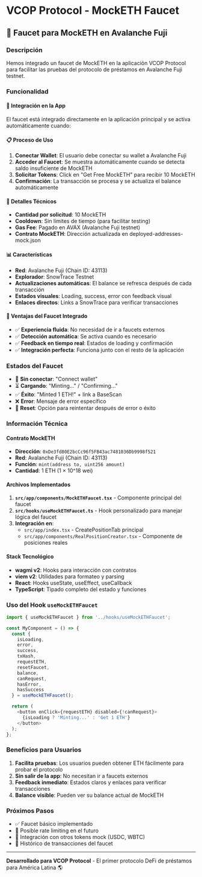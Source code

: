 # VCOP Protocol - MockETH Faucet

## 🚰 Faucet para MockETH en Avalanche Fuji

### Descripción
Hemos integrado un faucet de MockETH en la aplicación VCOP Protocol para facilitar las pruebas del protocolo de préstamos en Avalanche Fuji testnet.

### Funcionalidad

#### 🔗 Integración en la App
El faucet está integrado directamente en la aplicación principal y se activa automáticamente cuando:

#### 📋 Proceso de Uso
1. **Conectar Wallet**: El usuario debe conectar su wallet a Avalanche Fuji
2. **Acceder al Faucet**: Se muestra automáticamente cuando se detecta saldo insuficiente de MockETH
3. **Solicitar Tokens**: Click en "Get Free MockETH" para recibir 10 MockETH
4. **Confirmación**: La transacción se procesa y se actualiza el balance automáticamente

#### 🔧 Detalles Técnicos
- **Cantidad por solicitud**: 10 MockETH
- **Cooldown**: Sin límites de tiempo (para facilitar testing)
- **Gas Fee**: Pagado en AVAX (Avalanche Fuji testnet)
- **Contrato MockETH**: Dirección actualizada en deployed-addresses-mock.json

#### 📊 Características
- **Red**: Avalanche Fuji (Chain ID: 43113)
- **Explorador**: SnowTrace Testnet
- **Actualizaciones automáticas**: El balance se refresca después de cada transacción
- **Estados visuales**: Loading, success, error con feedback visual
- **Enlaces directos**: Links a SnowTrace para verificar transacciones

#### 🎯 Ventajas del Faucet Integrado
- ✅ **Experiencia fluida**: No necesidad de ir a faucets externos
- ✅ **Detección automática**: Se activa cuando es necesario
- ✅ **Feedback en tiempo real**: Estados de loading y confirmación
- ✅ **Integración perfecta**: Funciona junto con el resto de la aplicación

### Estados del Faucet
- 🔌 **Sin conectar**: "Connect wallet"
- ⏳ **Cargando**: "Minting..." / "Confirming..."
- ✅ **Éxito**: "Minted 1 ETH!" + link a BaseScan
- ❌ **Error**: Mensaje de error específico
- 🔄 **Reset**: Opción para reintentar después de error o éxito

### Información Técnica

#### Contrato MockETH
- **Dirección**: `0xDe3fd80E2bcCc96f5FB43ac7481036Db9998f521`
- **Red**: Avalanche Fuji (Chain ID: 43113)
- **Función**: `mint(address to, uint256 amount)`
- **Cantidad**: 1 ETH (1 × 10^18 wei)

#### Archivos Implementados
1. **`src/app/components/MockETHFaucet.tsx`** - Componente principal del faucet
2. **`src/hooks/useMockETHFaucet.ts`** - Hook personalizado para manejar lógica del faucet
3. **Integración en**:
   - `src/app/index.tsx` - CreatePositionTab principal
   - `src/app/components/RealPositionCreator.tsx` - Componente de posiciones reales

#### Stack Tecnológico
- **wagmi v2**: Hooks para interacción con contratos
- **viem v2**: Utilidades para formateo y parsing
- **React**: Hooks useState, useEffect, useCallback
- **TypeScript**: Tipado completo del estado y funciones

### Uso del Hook `useMockETHFaucet`

```typescript
import { useMockETHFaucet } from '../hooks/useMockETHFaucet';

const MyComponent = () => {
  const {
    isLoading,
    error,
    success,
    txHash,
    requestETH,
    resetFaucet,
    balance,
    canRequest,
    hasError,
    hasSuccess
  } = useMockETHFaucet();

  return (
    <button onClick={requestETH} disabled={!canRequest}>
      {isLoading ? 'Minting...' : 'Get 1 ETH'}
    </button>
  );
};
```

### Beneficios para Usuarios
1. **Facilita pruebas**: Los usuarios pueden obtener ETH fácilmente para probar el protocolo
2. **Sin salir de la app**: No necesitan ir a faucets externos
3. **Feedback inmediato**: Estados claros y enlaces para verificar transacciones
4. **Balance visible**: Pueden ver su balance actual de MockETH

### Próximos Pasos
- ✅ Faucet básico implementado
- 🔄 Posible rate limiting en el futuro
- 🔄 Integración con otros tokens mock (USDC, WBTC)
- 🔄 Histórico de transacciones del faucet

---

**Desarrollado para VCOP Protocol** - El primer protocolo DeFi de préstamos para América Latina 🌎 